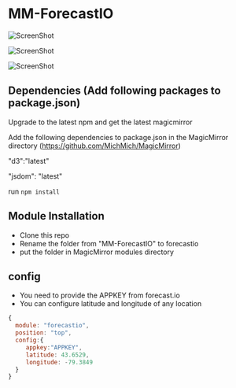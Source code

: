 
# MM-ForecastIO

![ScreenShot](https://raw.github.com/hemanthsagarb/MM-ForecastIO/master/screenshots/look.png)

<!--![ScreenShot](https://raw.github.com/hemanthsagarb/MM-ForecastIO/master/screenshots/IMG_4880.JPG)-->

![ScreenShot](https://raw.github.com/hemanthsagarb/MM-ForecastIO/master/screenshots/IMG_4881.JPG)

![ScreenShot](https://raw.github.com/hemanthsagarb/MM-ForecastIO/master/screenshots/IMG_4882.JPG)


## Dependencies (Add following packages to package.json)

Upgrade to the latest npm and get the latest magicmirror

Add the following dependencies to package.json in the MagicMirror directory (https://github.com/MichMich/MagicMirror)

"d3":"latest"

"jsdom": "latest"

run `npm install`

## Module Installation

- Clone this repo
- Rename the folder from "MM-ForecastIO" to forecastio
- put the folder in MagicMirror modules directory

## config

- You need to provide the APPKEY from forecast.io
- You can configure latitude and longitude of any location

````javascript
{
  module: "forecastio",
  position: "top",
  config:{
     appkey:"APPKEY",
     latitude: 43.6529,
     longitude: -79.3849
  }
}
````

